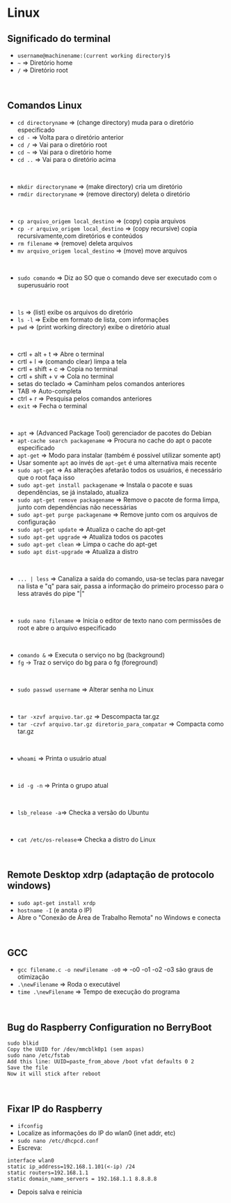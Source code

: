 # Linux

## Significado do terminal
- `username@machinename:(current working directory)$`
- `~` => Diretório home
- `/` => Diretório root

<br>

## Comandos Linux
- `cd directoryname` => (change directory) muda para o diretório especificado
- `cd -` => Volta para o diretório anterior
- `cd /` => Vai para o diretório root
- `cd ~` => Vai para o diretório home
- `cd ..` => Vai para o diretório acima

<br>

- `mkdir directoryname` => (make directory) cria um diretório
- `rmdir directoryname` => (remove directory) deleta o diretório

<br>

- `cp arquivo_origem local_destino` => (copy) copia arquivos
- `cp -r arquivo_origem local_destino` => (copy recursive) copia recursivamente,com diretórios e conteúdos
- `rm filename` => (remove) deleta arquivos
- `mv arquivo_origem local_destino` => (move) move arquivos

<br>

- `sudo comando` => Diz ao SO que o comando deve ser executado com o superusuário root

<br>

- `ls` => (list) exibe os arquivos do diretório
- `ls -l` => Exibe em formato de lista, com informações 
- `pwd`  => (print working directory) exibe o diretório atual

<br>

- crtl + alt + t => Abre o terminal
- crtl + l => (comando clear) limpa a tela
- crtl + shift + c => Copia no terminal
- crtl + shift + v => Cola no terminal
- setas do teclado => Caminham pelos comandos anteriores
- TAB => Auto-completa
- ctrl + r => Pesquisa pelos comandos anteriores
- `exit` => Fecha o terminal

<br>

- `apt` => (Advanced Package Tool) gerenciador de pacotes do Debian
- `apt-cache search packagename` => Procura no cache do apt o pacote especificado
- `apt-get` => Modo para instalar (também é possivel utilizar somente apt)
- Usar somente `apt` ao invés de `apt-get` é uma alternativa mais recente
- `sudo apt-get` => As alterações afetarão todos os usuários, é necessário que o root faça isso
- `sudo apt-get install packagename` => Instala o pacote e suas dependências, se já instalado, atualiza
- `sudo apt-get remove packagename` => Remove o pacote de forma limpa, junto com dependências não necessárias
- `sudo apt-get purge packagename` => Remove junto com os arquivos de configuração
- `sudo apt-get update` => Atualiza o cache do apt-get
- `sudo apt-get upgrade` => Atualiza todos os pacotes
- `sudo apt-get clean` => Limpa o cache do apt-get
- `sudo apt dist-upgrade` => Atualiza a distro

<br>

- `... | less` => Canaliza a saída do comando, usa-se teclas para navegar na lista e "q" para sair, passa a informação do primeiro processo para o less através do pipe "|"

<br>

- `sudo nano filename` => Inicia o editor de texto nano com permissões de root e abre o arquivo especificado

<br>

- `comando &` => Executa o serviço no bg (background)
- `fg` -> Traz o serviço do bg para o fg (foreground)

<br>

- `sudo passwd username` => Alterar senha no Linux

<br>

- `tar -xzvf arquivo.tar.gz` => Descompacta tar.gz
- `tar -czvf arquivo.tar.gz diretorio_para_compatar` => Compacta como tar.gz

<br>

- `whoami` => Printa o usuário atual

<br>

- `id -g -n` => Printa o grupo atual

<br>

- `lsb_release -a`=> Checka a versão do Ubuntu

<br>

- `cat /etc/os-release`=> Checka a distro do Linux

<br>

## Remote Desktop xdrp (adaptação de protocolo windows)
- `sudo apt-get install xrdp`
- `hostname -I` (e anota o IP)
- Abre o "Conexão de Área de Trabalho Remota" no Windows e conecta

<br>

## GCC
- `gcc filename.c -o newFilename -o0` => -o0 -o1 -o2 -o3 são graus de otimização
- `.\newFilename` => Roda o executável
- `time .\newFilename` => Tempo de execução do programa

<br>

## Bug do Raspberry Configuration no BerryBoot
```
sudo blkid
Copy the UUID for /dev/mmcblk0p1 (sem aspas)
sudo nano /etc/fstab
Add this line: UUID=paste_from_above /boot vfat defaults 0 2
Save the file
Now it will stick after reboot
```

<br>

## Fixar IP do Raspberry
- `ifconfig`
- Localize as informações do IP do wlan0 (inet addr, etc)
- `sudo nano /etc/dhcpcd.conf`
- Escreva:
```
interface wlan0
static ip_address=192.168.1.101(<-ip) /24
static routers=192.168.1.1
static domain_name_servers = 192.168.1.1 8.8.8.8
```
- Depois salva e reinicia